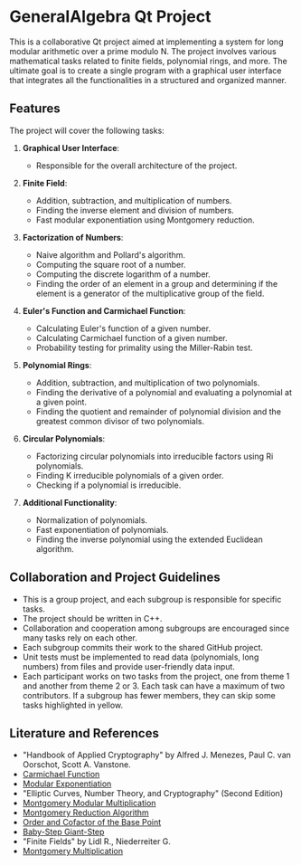 # GeneralAlgebra Qt Project

This is a collaborative Qt project aimed at implementing a system for long modular arithmetic over a prime modulo N. The project involves various mathematical tasks related to finite fields, polynomial rings, and more. The ultimate goal is to create a single program with a graphical user interface that integrates all the functionalities in a structured and organized manner.

## Features

The project will cover the following tasks:

1. **Graphical User Interface**:
   - Responsible for the overall architecture of the project.

2. **Finite Field**:
   - Addition, subtraction, and multiplication of numbers.
   - Finding the inverse element and division of numbers.
   - Fast modular exponentiation using Montgomery reduction.

3. **Factorization of Numbers**:
   - Naive algorithm and Pollard's algorithm.
   - Computing the square root of a number.
   - Computing the discrete logarithm of a number.
   - Finding the order of an element in a group and determining if the element is a generator of the multiplicative group of the field.

4. **Euler's Function and Carmichael Function**:
   - Calculating Euler's function of a given number.
   - Calculating Carmichael function of a given number.
   - Probability testing for primality using the Miller-Rabin test.

5. **Polynomial Rings**:
   - Addition, subtraction, and multiplication of two polynomials.
   - Finding the derivative of a polynomial and evaluating a polynomial at a given point.
   - Finding the quotient and remainder of polynomial division and the greatest common divisor of two polynomials.

6. **Circular Polynomials**:
   - Factorizing circular polynomials into irreducible factors using Ri polynomials.
   - Finding K irreducible polynomials of a given order.
   - Checking if a polynomial is irreducible.

7. **Additional Functionality**:
   - Normalization of polynomials.
   - Fast exponentiation of polynomials.
   - Finding the inverse polynomial using the extended Euclidean algorithm.

## Collaboration and Project Guidelines

- This is a group project, and each subgroup is responsible for specific tasks.
- The project should be written in C++.
- Collaboration and cooperation among subgroups are encouraged since many tasks rely on each other.
- Each subgroup commits their work to the shared GitHub project.
- Unit tests must be implemented to read data (polynomials, long numbers) from files and provide user-friendly data input.
- Each participant works on two tasks from the project, one from theme 1 and another from theme 2 or 3. Each task can have a maximum of two contributors. If a subgroup has fewer members, they can skip some tasks highlighted in yellow.

## Literature and References

- "Handbook of Applied Cryptography" by Alfred J. Menezes, Paul C. van Oorschot, Scott A. Vanstone.
- [Carmichael Function](https://en.wikipedia.org/wiki/Carmichael_function)
- [Modular Exponentiation](https://en.wikipedia.org/wiki/Modular_exponentiation)
- "Elliptic Curves, Number Theory, and Cryptography" (Second Edition)
- [Montgomery Modular Multiplication](https://en.wikipedia.org/wiki/Montgomery_modular_multiplication)
- [Montgomery Reduction Algorithm](https://www.nayuki.io/page/montgomery-reduction-algorithm)
- [Order and Cofactor of the Base Point](https://crypto.stackexchange.com/questions/33028/order-and-cofactor-of-the-base-point)
- [Baby-Step Giant-Step](https://en.wikipedia.org/wiki/Counting_points_on_elliptic_curves#Baby-step_giant-step)
- "Finite Fields" by Lidl R., Niederreiter G.
- [Montgomery Multiplication](https://maths-people.anu.edu.au/~brent/pd/MASCOS02t4.pdf)
